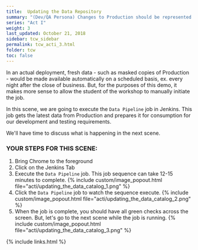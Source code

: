 ```yaml
---
title:  Updating the Data Repository
summary: "(Dev/QA Persona) Changes to Production should be represented in lower environments"
series: "Act I"
weight: 3
last_updated: October 21, 2018
sidebar: tcw_sidebar
permalink: tcw_acti_3.html
folder: tcw
toc: false
---
```


In an actual deployment, fresh data - such as masked copies of Production - would be made available automatically on a scheduled basis, ex. every night after the close of business.
But, for the purposes of this demo, it makes more sense to allow the student of the workshop to manually initiate the job.

In this scene, we are going to execute the `Data Pipeline` job in Jenkins.
This job gets the latest data from Production and prepares it for consumption for our development and testing requirements.

We'll have time to discuss what is happening in the next scene.

### YOUR STEPS FOR THIS SCENE:

1. Bring Chrome to the foreground
2. Click on the Jenkins Tab
3. Execute the `Data Pipeline` job. This job sequence can take 12-15 minutes to complete.
   {% include custom/image_popout.html file="acti/updating_the_data_catalog_1.png" %}
4. Click the `Data Pipeline` job to watch the sequence execute.
   {% include custom/image_popout.html file="acti/updating_the_data_catalog_2.png" %}
5. When the job is complete, you should have all green checks across the screen.
But, let's go to the next scene while the job is running.
   {% include custom/image_popout.html file="acti/updating_the_data_catalog_3.png" %}

{% include links.html %}